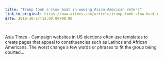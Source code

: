 ```yaml
---
title: "Trump took a slow boat in wooing Asian-American voters"
link_to_original: https://www.atimes.com/article/trump-took-slow-boat-wooing-asian-american-voters/)  
date: 2016-10-27T12:00:00+00:00
---
```

   
Asia Times - Campaign websites in US elections often use templates to create pages that appeal to constituencies such as Latinos and African Americans. The worst change a few words or phrases to fit the group being courted...  


